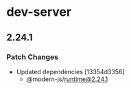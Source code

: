 # dev-server

## 2.24.1

### Patch Changes

- Updated dependencies [13354d3356]
  - @modern-js/runtime@2.24.1
